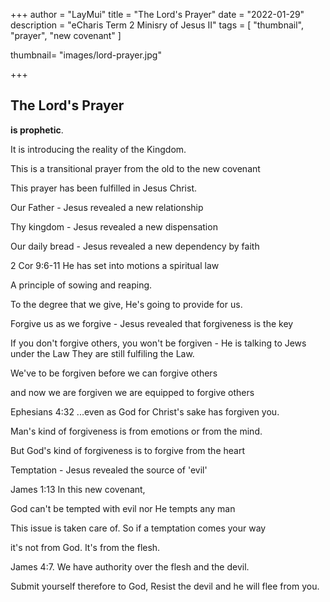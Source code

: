 +++
author = "LayMui"
title = "The Lord's Prayer"
date = "2022-01-29"
description = "eCharis Term 2 Minisry of Jesus II"
tags = [
   "thumbnail", "prayer", "new covenant"
]

thumbnail= "images/lord-prayer.jpg"

+++

## The Lord's Prayer

**is prophetic**.

It is introducing the reality of the Kingdom.

This is a transitional prayer from the old to the new covenant

This prayer has been fulfilled in Jesus Christ.

Our Father - Jesus revealed a new relationship

Thy kingdom - Jesus revealed a new dispensation

Our daily bread - Jesus revealed a new dependency by faith

2 Cor 9:6-11 He has set into motions a spiritual law

A principle of sowing and reaping.

To the degree that we give, He's going to provide for us.

Forgive us as we forgive - Jesus revealed that forgiveness is the key

If you don't forgive others, you won't be forgiven - He is talking to Jews under the Law
They are still fulfiling the Law.

We've to be forgiven before we can forgive others

and now we are forgiven we are equipped to forgive others

Ephesians 4:32 ...even as God for Christ's sake has forgiven you.

Man's kind of forgiveness is from emotions or from the mind.

But God's kind of forgiveness is to forgive from the heart

Temptation - Jesus revealed the source of 'evil'

James 1:13 In this new covenant,

God can't be tempted with evil nor He tempts any man

This issue is taken care of. So if a temptation comes your way

it's not from God. It's from the flesh.

James 4:7. We have authority over the flesh and the devil.

Submit yourself therefore to God, Resist the devil and he will flee from you.
